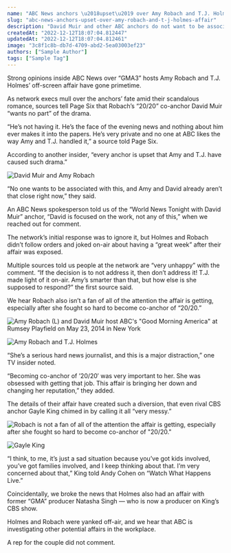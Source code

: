 ```yaml
---
name: "ABC News anchors \u2018upset\u2019 over Amy Robach and T.J. Holmes affair"
slug: "abc-news-anchors-upset-over-amy-robach-and-t-j-holmes-affair"
description: "David Muir and other ABC anchors do not want to be associated with Amy Robach and T.J. Holmes' affair scandal. "
createdAt: "2022-12-12T18:07:04.812447"
updatedAt: "2022-12-12T18:07:04.812461"
image: "3c8f1c8b-db7d-4709-abd2-5ea03003ef23"
authors: ["Sample Author"]
tags: ["Sample Tag"]
---
```

Strong opinions inside ABC News over “GMA3” hosts Amy Robach and T.J. Holmes’ off-screen affair have gone primetime. 

As network execs mull over the anchors’ fate amid their scandalous romance, sources tell Page Six that Robach’s “20/20” co-anchor David Muir “wants no part” of the drama. 

“He’s not having it. He’s the face of the evening news and nothing about him ever makes it into the papers. He’s very private and no one at ABC likes the way Amy and T.J. handled it,” a source told Page Six. 

According to another insider, “every anchor is upset that Amy and T.J. have caused such drama.” 

![David Muir and Amy Robach](eed7b491-1b9f-4563-b893-d5d6dfce7f33)

“No one wants to be associated with this, and Amy and David already aren’t that close right now,” they said. 

An ABC News spokesperson told us of the “World News Tonight with David Muir” anchor, “David is focused on the work, not any of this,” when we reached out for comment.

The network’s initial response was to ignore it, but Holmes and Robach didn’t follow orders and joked on-air about having a “great week” after their affair was exposed. 

Multiple sources told us people at the network are “very unhappy” with the comment. “If the decision is to not address it, then don’t address it! T.J. made light of it on-air. Amy’s smarter than that, but how else is she supposed to respond?” the first source said.  

We hear Robach also isn’t a fan of all of the attention the affair is getting, especially after she fought so hard to become co-anchor of “20/20.” 

![Amy Robach (L) and David Muir host ABC's "Good Morning America" at Rumsey Playfield on May 23, 2014 in New York ](a3dbde67-1260-4b88-8367-ee2d07b65ad1)

![Amy Robach and T.J. Holmes ](86a515a2-55b0-40e2-9742-e492326e75c6)

“She’s a serious hard news journalist, and this is a major distraction,” one TV insider noted.

“Becoming co-anchor of ’20/20′ was very important to her. She was obsessed with getting that job. This affair is bringing her down and changing her reputation,” they added. 

The details of their affair have created such a diversion, that even rival CBS anchor Gayle King chimed in by calling it all “very messy.”

![Robach is not a fan of all of the attention the affair is getting, especially after she fought so hard to become co-anchor of "20/20." ](89aef63b-39da-4c08-8376-7f31842fc99e)

![Gayle King](194aa831-6ed2-4f87-8af6-280f48a882e2)

“I think, to me, it’s just a sad situation because you’ve got kids involved, you’ve got families involved, and I keep thinking about that. I’m very concerned about that,” King told Andy Cohen on “Watch What Happens Live.”

Coincidentally, we broke the news that Holmes also had an affair with former “GMA” producer Natasha Singh — who is now a producer on King’s CBS show. 

Holmes and Robach were yanked off-air, and we hear that ABC is investigating other potential affairs in the workplace. 

A rep for the couple did not comment. 

